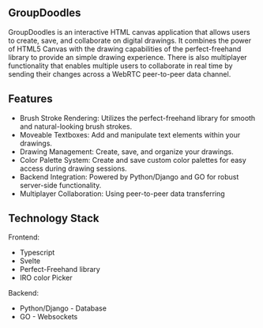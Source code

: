 ## GroupDoodles

GroupDoodles is an interactive HTML canvas application that allows users to create, save, and collaborate on digital drawings. It combines the power of HTML5 Canvas with the drawing capabilities of the perfect-freehand library to provide an simple drawing experience.  There is also multiplayer functionality that enables multiple users to collaborate in real time by sending their changes across a WebRTC peer-to-peer data channel.

## Features

- Brush Stroke Rendering: Utilizes the perfect-freehand library for smooth and natural-looking brush strokes.
- Moveable Textboxes: Add and manipulate text elements within your drawings.
- Drawing Management: Create, save, and organize your drawings.
- Color Palette System: Create and save custom color palettes for easy access during drawing sessions.
- Backend Integration: Powered by Python/Django and GO for robust server-side functionality.
- Multiplayer Collaboration: Using peer-to-peer data transferring

## Technology Stack

Frontend:

- Typescript
- Svelte
- Perfect-Freehand library
- IRO color Picker

Backend:
- Python/Django - Database
- GO - Websockets
